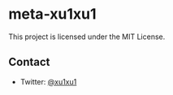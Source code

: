 # meta-xu1xu1
This project is licensed under the MIT License.

## Contact
- Twitter: [@xu1xu1](https://twitter.com/xu1xu1)  

